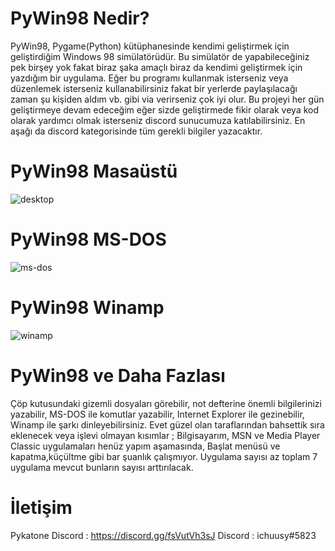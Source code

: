# PyWin98 Nedir?

PyWin98, Pygame(Python) kütüphanesinde kendimi geliştirmek için geliştirdiğim Windows 98 simülatörüdür. Bu simülatör de yapabileceğiniz pek birşey yok fakat biraz şaka amaçlı biraz da kendimi geliştirmek için yazdığım bir uygulama. Eğer bu programı kullanmak isterseniz veya düzenlemek isterseniz kullanabilirsiniz fakat bir yerlerde paylaşılacağı zaman şu kişiden aldım vb. gibi via verirseniz çok iyi olur. Bu projeyi her gün geliştirmeye devam edeceğim eğer sizde geliştirmede fikir olarak veya kod olarak yardımcı olmak isterseniz discord sunucumuza katılabilirsiniz. En aşağı da discord kategorisinde tüm gerekli bilgiler yazacaktır.

# PyWin98 Masaüstü
![desktop](https://user-images.githubusercontent.com/83366765/136801484-49effea0-5d18-442d-830b-e2cc28eab2ed.PNG)

# PyWin98 MS-DOS
![ms-dos](https://user-images.githubusercontent.com/83366765/136802144-b87148d4-8f8a-437b-a557-70b427cccdff.PNG)

# PyWin98 Winamp
![winamp](https://user-images.githubusercontent.com/83366765/136802215-15fd5c8c-8053-4227-bbbd-7232863a9c06.PNG)

# PyWin98 ve Daha Fazlası

Çöp kutusundaki gizemli dosyaları görebilir, not defterine önemli bilgilerinizi yazabilir, MS-DOS ile komutlar yazabilir, Internet Explorer ile gezinebilir, Winamp ile şarkı dinleyebilirsiniz. Evet güzel olan taraflarından bahsettik sıra eklenecek veya işlevi olmayan kısımlar ; Bilgisayarım, MSN ve Media Player Classic uygulamaları henüz yapım aşamasında, Başlat menüsü ve kapatma,küçültme gibi bar şuanlık çalışmıyor. Uygulama sayısı az toplam 7 uygulama mevcut bunların sayısı arttırılacak.

# İletişim

Pykatone Discord : https://discord.gg/fsVutVh3sJ
Discord : ichuusy#5823
